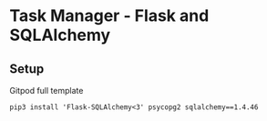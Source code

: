 # Task Manager - Flask and SQLAlchemy

## Setup

Gitpod full template

`pip3 install 'Flask-SQLAlchemy<3' psycopg2 sqlalchemy==1.4.46`
